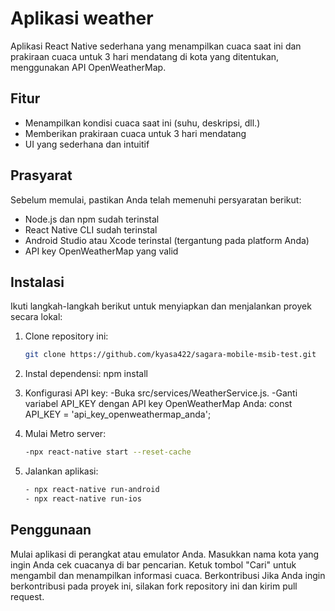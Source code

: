# Aplikasi weather

Aplikasi React Native sederhana yang menampilkan cuaca saat ini dan prakiraan cuaca untuk 3 hari mendatang di kota yang ditentukan, menggunakan API OpenWeatherMap.

## Fitur

- Menampilkan kondisi cuaca saat ini (suhu, deskripsi, dll.)
- Memberikan prakiraan cuaca untuk 3 hari mendatang
- UI yang sederhana dan intuitif

## Prasyarat

Sebelum memulai, pastikan Anda telah memenuhi persyaratan berikut:

- Node.js dan npm sudah terinstal
- React Native CLI sudah terinstal
- Android Studio atau Xcode terinstal (tergantung pada platform Anda)
- API key OpenWeatherMap yang valid

## Instalasi

Ikuti langkah-langkah berikut untuk menyiapkan dan menjalankan proyek secara lokal:

1. Clone repository ini:

   ```bash
   git clone https://github.com/kyasa422/sagara-mobile-msib-test.git
   
 2. Instal dependensi:
    npm install
 3. Konfigurasi API key:
    -Buka src/services/WeatherService.js.
    -Ganti variabel API_KEY dengan API key OpenWeatherMap Anda:
     const API_KEY = 'api_key_openweathermap_anda';
  4. Mulai Metro server:
     ```bash
     -npx react-native start --reset-cache
  6. Jalankan aplikasi:
     ```bash
     - npx react-native run-android
     - npx react-native run-ios
## Penggunaan
Mulai aplikasi di perangkat atau emulator Anda.
Masukkan nama kota yang ingin Anda cek cuacanya di bar pencarian.
Ketuk tombol "Cari" untuk mengambil dan menampilkan informasi cuaca.
Berkontribusi
Jika Anda ingin berkontribusi pada proyek ini, silakan fork repository ini dan kirim pull request.

